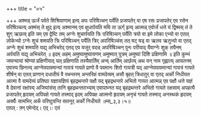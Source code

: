 +++
title = "०५"

+++
अश्मन्न् ऊर्जं पर्वते शिश्रियाणाम् इत्य् अपः परिषिञ्चन् पर्येति प्रजापतेर् वा एष रसः प्रजापतेर् एव रसेन परिषिञ्चत्य् अश्मंस् ते क्षुद् इत्य् अश्मानम् एव क्षुधार्पयति मयि ता ऊर्ग् इत्य् आत्मन्न् एवोर्जं धत्ते यं द्विष्मस् तं ते शुग् ऋछत्व् इति यम् एव द्वेष्टि तम् अग्नेः शुचार्पयति त्रिः परिषिञ्चन् पर्येति त्रयो वा इमे लोका एभ्यो वा एतल् लोकेभ्यो ऽग्नेः शुचं शमयति त्रिः परिषिञ्चन् पर्येति त्रिर् अपरिषिञ्चंस् तत् षट् षड् वा ऋतव ऋतुभ्यो वा एतद् अग्नेः शुचं शमयति यद्य् अभिचरेद् एतद् एव यजुर् वदन्न् अपरिषिञ्चन् पुनः परीयाद् यैवाग्नेः शुक् तयैनम् अर्पयति यद्य् अभिचरेत् ॥ इदम् अहम् अमुष्यामुष्यायणम् अमुष्मात् पुत्रम् अमुष्यां दिशि प्रक्षिणामि ॥ इति कुम्भं जघन्यायां श्रोण्यां प्रक्षिणीयाद् यत् प्रक्षिणाति तस्यैवार्तिम् अन्व् आर्तिम् आर्छत्य् अथ यन् नाम गृह्णात्य् आयतनम् एवास्य छिनत्त्य् आग्नेयपावमान्यां गायत्रं गायते प्राणो वै पवमानः शिरो गायत्री यद् आग्नेयपावमान्यां गायत्रं गायते शीर्षन् वा एतत् प्राणान् दधातीयं वै रथन्तरम् अन्तरिक्षं वामदेव्यम् असौ बृहत् त्रिधातुर् वा एतद् अर्को निधीयत आत्मा वै वामदेव्यं प्रतिष्ठा यज्ञायज्ञियं बृहद्रथन्तरे पक्षौ यद् बृहद्रथन्तरे अभितो गायत आत्मन्न् एव पक्षौ धत्ते यज्ञं वै देवानां रक्षांस्य् अजिघांसंस् तानि बृहद्रथन्तराभ्याम् एवापाघ्नत यद् बृहद्रथन्तरे अभितो गायते रक्षसाम् अपहत्यै प्रजापतेर् हृदयम् अपिपक्षे गायते तस्माद् इदम् अपिपक्ष आत्मनो हृदयम् अनृचं गायते तस्माद् अनस्थकं हृदयम् अर्क्यैः सामभिर् अर्कं परिष्टुवन्ति सतनूर् अर्को निधीयते ॥म्स्_३,३।५॥  
एतल् : फ़्न् एमेन्देद्। एद्।: एतं  
    

